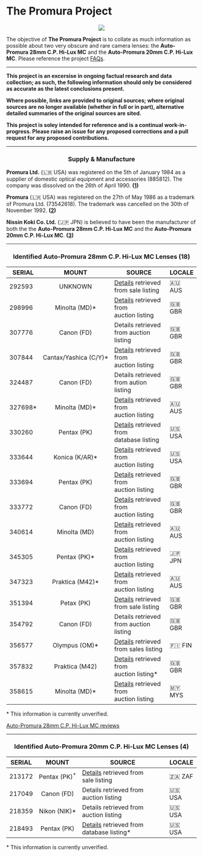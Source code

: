 <h1><center></center>The Promura Project</center></h1>

<!-- An information resource for two very obscure and rare camera lenses. -->

<p align="center">
   <img src="https://user-images.githubusercontent.com/110672536/183131595-afeb1dec-1c84-436c-9a50-90468f9ec3ec.png">
</p>

<p>
   The objective of <b>The Promura Project</b> is to collate as much information as possible about two very obscure and rare camera lenses: the <b>Auto-Promura 28mm C.P. Hi-Lux MC</b> and the <b>Auto-Promura 20mm C.P. Hi-Lux MC</b>. Please reference the project <a href="https://github.com/martbetz/The-Promura-Project/blob/main/FAQs.md">FAQs</a>.

---

<b>This project is an excersise in ongoing factual research and data collection; as such, the following information should only be considered as accurate as the latest conclusions present. 

Where possible, links are provided to original sources; where original sources are no longer available (whether in full or in part), alternative detailed summaries of the original sources are sited.

This project is soley intended for reference and is a continual work-in-progress. Please raise an issue for any proposed corrections and a pull request for any proposed contributions.</b>

---

<h3><center>Supply & Manufacture</center></h3>

<p>
   <b>Promura Ltd.</b> (🇱🇷 USA) was registered on the 5th of January 1984 as a supplier of domestic optical equipment and accessories (885812). The company was dissolved on the 26th of April 1990.&nbsp;<b>(<a href="https://opencorporates.com/companies/us_ny/885812">1</a>)</b>
</p>

<p>
   <b>Promura</b> (🇱🇷 USA) was registered on the 27th of May 1986 as a trademark of Promura Ltd. (73542618). The trademark was cancelled on the 30th of November 1992.&nbsp;<b>(<a href="https://tsdr.uspto.gov/#caseNumber=73542618&caseSearchType=US_APPLICATION&caseType=DEFAULT&searchType=statusSearch">2</a>)</b>
</p>

<p>
   <b>Nissin Koki Co. Ltd.</b> (🇯🇵 JPN) is believed to have been the manufacturer of both the the <b>Auto-Promura 28mm C.P. Hi-Lux MC</b> and the <b>Auto-Promura 20mm C.P. Hi-Lux MC</b>.&nbsp;<b>(<a href="https://web.archive.org/web/20021001122829/medfmt.8k.com/third/mfg.html">3</a>)</b>
</p>

---

<center>

<h3>Identified <b>Auto-Promura 28mm C.P. Hi-Lux MC</b> Lenses (18)</h3>

|SERIAL|MOUNT|SOURCE|LOCALE|
|------|:----:|------|-------|
|292593|UNKNOWN|[Details](https://github.com/martbetz/The-Promura-Project/blob/main/DATA/292593.md) retrieved from sale listing|🇦🇺 AUS|
|298996|Minolta&nbsp;(MD)*|[Details](https://github.com/martbetz/The-Promura-Project/blob/main/DATA/298996.md) retrieved from auction&nbsp;listing|🇬🇧 GBR|
|307776|Canon&nbsp;(FD)|Details retrieved from auction listing|🇬🇧 GBR|
|307844|Cantax/Yashica&nbsp;(C/Y)*|[Details](https://github.com/martbetz/The-Promura-Project/blob/main/DATA/307844.md) retrieved from auction&nbsp;listing|🇬🇧 GBR|
|324487|Canon&nbsp;(FD)|Details retrieved from aution listing|🇬🇧 GBR|
|327698*|Minolta&nbsp;(MD)*|[Details](https://github.com/martbetz/The-Promura-Project/blob/main/DATA/327698.md) retrieved from auction&nbsp;listing|🇦🇺 AUS|
|330260|Pentax&nbsp;(PK)|[Details](https://github.com/martbetz/The-Promura-Project/blob/main/DATA/330260.md) retrieved from database&nbsp;listing|​🇺🇸​ USA|
|333644|Konica&nbsp;(K/AR)*|[Details](https://github.com/martbetz/The-Promura-Project/blob/main/DATA/333644.md) retrieved from auction&nbsp;listing|🇺🇸​ USA|
|333694|Pentax&nbsp;(PK)|[Details](https://github.com/martbetz/The-Promura-Project/blob/main/DATA/333694.md) retrieved from auction&nbsp;listing|🇬🇧 GBR|
|333772|Canon&nbsp;(FD)|[Details](https://github.com/martbetz/The-Promura-Project/blob/main/DATA/333772.md) retrieved from auction&nbsp;listing|🇬🇧 GBR
|340614|Minolta&nbsp;(MD)|[Details](https://github.com/martbetz/The-Promura-Project/blob/main/DATA/340614.md) retrieved from auction&nbsp;listing|🇦🇺 AUS|
|345305|Pentax&nbsp;(PK)*|[Details](https://github.com/martbetz/The-Promura-Project/blob/main/DATA/345305.md) retrieved from auction&nbsp;listing|🇯🇵 JPN|
|347323|Praktica&nbsp;(M42)*|[Details](https://github.com/martbetz/The-Promura-Project/blob/main/DATA/347323.md) retrieved from auction&nbsp;listing|🇦🇺 AUS|
|351394|Petax&nbsp;(PK)|[Details](https://soperfectimages.co.uk/camerasforsale/pentax/auto-promura-28mm-f28-pk-fit-351394/) retrieved from sale&nbsp;listing|🇬🇧 GBR
|354792|Canon&nbsp;(FD)|Details retrieved from auction listing|🇬🇧 GBR|
|356577|Olympus&nbsp;(OM)*|[Details](https://kamerastore.com/products/promura-28mm-f2-8-c-p-hi-lux-auto-mc-olympus-om) retrieved from sales&nbsp;listing|🇫🇮 FIN|
|357832|Praktica&nbsp;(M42)|[Details](https://github.com/martbetz/The-Promura-Project/blob/main/DATA/357832.md) retrieved from auction&nbsp;listing*|🇬🇧 GBR|
|358615|Minolta&nbsp;(MD)*|[Details](https://www.carousell.com.my/p/auto-promura-28mm-f2-8-macro-lens-minolta-md-mount-35230197/) retrieved from auction&nbsp;listing|🇲🇾 MYS|

</center>

*&nbsp;This information is currently unverified.

[Auto-Promura 28mm C.P. Hi-Lux MC reviews](https://www.pentaxforums.com/userreviews/auto-promura-28mm-2-8-c-p-hi-lux-mc.html)

---

<center>

<h3>Identified <b>Auto-Promura 20mm C.P. Hi-Lux MC</b> Lenses (4)</h3>

|SERIAL|MOUNT|SOURCE|LOCALE|
|------|:---:|------|------|
|213172|Pentax&nbsp;(PK)<sup>*|[Details](https://vintagecameradeals.co.za/Auto-PROMURA-C.P-Hi-Lux-MC-2.8-f=20mm-wide-angle-SLR-film-camera-lens-2.8-20mm-MINT-box) retrieved from sale&nbsp;listing|🇿🇦 ZAF|
|217049|Canon&nbsp;(FD)|Details retrieved from auction&nbsp;listing|🇺🇸 USA|
|218359|Nikon&nbsp;(NIK)*|Details retrieved from auction&nbsp;listing|🇺🇸​ USA|
|218493|Pentax&nbsp;(PK)|[Details](https://www.pentaxforums.com/userreviews/auto-promura-20mm-f2-8.html) retrieved from database&nbsp;listing*|🇺🇸​ USA|

</center>

*&nbsp;This information is currently unverified.
